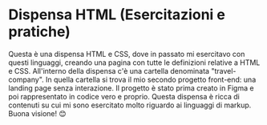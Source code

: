 
# Dispensa HTML (Esercitazioni e pratiche)

Questa è una dispensa HTML e CSS, dove in passato mi esercitavo con questi linguaggi, creando una pagina con tutte le definizioni relative a HTML e CSS. All'interno della dispensa c'è una cartella denominata "travel-company". In quella cartella si trova il mio secondo progetto front-end: una landing page senza interazione. Il progetto è stato prima creato in Figma e poi rappresentato in codice vero e proprio. Questa dispensa è ricca di contenuti su cui mi sono esercitato molto riguardo ai linguaggi di markup. Buona visione! 😊